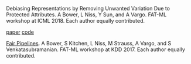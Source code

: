 Debiasing Representations by Removing Unwanted Variation Due to Protected Attributes. A Bower, L Niss, Y Sun, and A Vargo.  FAT-ML workshop at ICML 2018. Each author equally contributed.

[paper](https://arxiv.org/pdf/1807.00461.pdf) [code](https://github.com/Amandarg/debias)

[Fair Pipelines](https://arxiv.org/pdf/1707.00391.pdf). A Bower, S Kitchen, L Niss, M Strauss, A Vargo, and S Venkatasubramanian. FAT-ML workshop at KDD 2017. Each author equally contributed.
